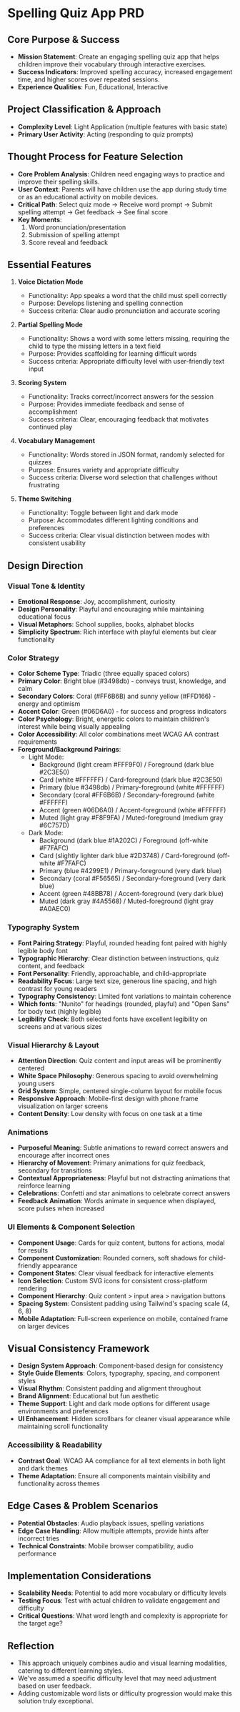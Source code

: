 # Spelling Quiz App PRD

## Core Purpose & Success
- **Mission Statement**: Create an engaging spelling quiz app that helps children improve their vocabulary through interactive exercises.
- **Success Indicators**: Improved spelling accuracy, increased engagement time, and higher scores over repeated sessions.
- **Experience Qualities**: Fun, Educational, Interactive

## Project Classification & Approach
- **Complexity Level**: Light Application (multiple features with basic state)
- **Primary User Activity**: Acting (responding to quiz prompts)

## Thought Process for Feature Selection
- **Core Problem Analysis**: Children need engaging ways to practice and improve their spelling skills.
- **User Context**: Parents will have children use the app during study time or as an educational activity on mobile devices.
- **Critical Path**: Select quiz mode → Receive word prompt → Submit spelling attempt → Get feedback → See final score
- **Key Moments**: 
  1. Word pronunciation/presentation
  2. Submission of spelling attempt
  3. Score reveal and feedback

## Essential Features
1. **Voice Dictation Mode**
   - Functionality: App speaks a word that the child must spell correctly
   - Purpose: Develops listening and spelling connection
   - Success criteria: Clear audio pronunciation and accurate scoring

2. **Partial Spelling Mode**
   - Functionality: Shows a word with some letters missing, requiring the child to type the missing letters in a text field
   - Purpose: Provides scaffolding for learning difficult words
   - Success criteria: Appropriate difficulty level with user-friendly text input

3. **Scoring System**
   - Functionality: Tracks correct/incorrect answers for the session
   - Purpose: Provides immediate feedback and sense of accomplishment
   - Success criteria: Clear, encouraging feedback that motivates continued play

4. **Vocabulary Management**
   - Functionality: Words stored in JSON format, randomly selected for quizzes
   - Purpose: Ensures variety and appropriate difficulty
   - Success criteria: Diverse word selection that challenges without frustrating

5. **Theme Switching**
   - Functionality: Toggle between light and dark mode
   - Purpose: Accommodates different lighting conditions and preferences
   - Success criteria: Clear visual distinction between modes with consistent usability

## Design Direction

### Visual Tone & Identity
- **Emotional Response**: Joy, accomplishment, curiosity
- **Design Personality**: Playful and encouraging while maintaining educational focus
- **Visual Metaphors**: School supplies, books, alphabet blocks
- **Simplicity Spectrum**: Rich interface with playful elements but clear functionality

### Color Strategy
- **Color Scheme Type**: Triadic (three equally spaced colors)
- **Primary Color**: Bright blue (#3498db) - conveys trust, knowledge, and calm
- **Secondary Colors**: Coral (#FF6B6B) and sunny yellow (#FFD166) - energy and optimism
- **Accent Color**: Green (#06D6A0) - for success and progress indicators
- **Color Psychology**: Bright, energetic colors to maintain children's interest while being visually appealing
- **Color Accessibility**: All color combinations meet WCAG AA contrast requirements
- **Foreground/Background Pairings**:
  - Light Mode:
    - Background (light cream #FFF9F0) / Foreground (dark blue #2C3E50)
    - Card (white #FFFFFF) / Card-foreground (dark blue #2C3E50)
    - Primary (blue #3498db) / Primary-foreground (white #FFFFFF)
    - Secondary (coral #FF6B6B) / Secondary-foreground (white #FFFFFF)
    - Accent (green #06D6A0) / Accent-foreground (white #FFFFFF)
    - Muted (light gray #F8F9FA) / Muted-foreground (medium gray #6C757D)
  - Dark Mode:
    - Background (dark blue #1A202C) / Foreground (off-white #F7FAFC)
    - Card (slightly lighter dark blue #2D3748) / Card-foreground (off-white #F7FAFC)
    - Primary (blue #4299E1) / Primary-foreground (very dark blue)
    - Secondary (coral #F56565) / Secondary-foreground (very dark blue)
    - Accent (green #48BB78) / Accent-foreground (very dark blue)
    - Muted (dark gray #4A5568) / Muted-foreground (light gray #A0AEC0)

### Typography System
- **Font Pairing Strategy**: Playful, rounded heading font paired with highly legible body font
- **Typographic Hierarchy**: Clear distinction between instructions, quiz content, and feedback
- **Font Personality**: Friendly, approachable, and child-appropriate
- **Readability Focus**: Large text size, generous line spacing, and high contrast for young readers
- **Typography Consistency**: Limited font variations to maintain coherence
- **Which fonts**: "Nunito" for headings (rounded, playful) and "Open Sans" for body text (highly legible)
- **Legibility Check**: Both selected fonts have excellent legibility on screens and at various sizes

### Visual Hierarchy & Layout
- **Attention Direction**: Quiz content and input areas will be prominently centered
- **White Space Philosophy**: Generous spacing to avoid overwhelming young users
- **Grid System**: Simple, centered single-column layout for mobile focus
- **Responsive Approach**: Mobile-first design with phone frame visualization on larger screens
- **Content Density**: Low density with focus on one task at a time

### Animations
- **Purposeful Meaning**: Subtle animations to reward correct answers and encourage after incorrect ones
- **Hierarchy of Movement**: Primary animations for quiz feedback, secondary for transitions
- **Contextual Appropriateness**: Playful but not distracting animations that reinforce learning
- **Celebrations**: Confetti and star animations to celebrate correct answers
- **Feedback Animation**: Words animate in sequence when displayed, score pulses when increased

### UI Elements & Component Selection
- **Component Usage**: Cards for quiz content, buttons for actions, modal for results
- **Component Customization**: Rounded corners, soft shadows for child-friendly appearance
- **Component States**: Clear visual feedback for interactive elements
- **Icon Selection**: Custom SVG icons for consistent cross-platform rendering
- **Component Hierarchy**: Quiz content > input area > navigation buttons
- **Spacing System**: Consistent padding using Tailwind's spacing scale (4, 6, 8)
- **Mobile Adaptation**: Full-screen experience on mobile, contained frame on larger devices

## Visual Consistency Framework
- **Design System Approach**: Component-based design for consistency
- **Style Guide Elements**: Colors, typography, spacing, and component styles
- **Visual Rhythm**: Consistent padding and alignment throughout
- **Brand Alignment**: Educational but fun aesthetic
- **Theme Support**: Light and dark mode options for different usage environments and preferences
- **UI Enhancement**: Hidden scrollbars for cleaner visual appearance while maintaining scroll functionality

### Accessibility & Readability
- **Contrast Goal**: WCAG AA compliance for all text elements in both light and dark themes
- **Theme Adaptation**: Ensure all components maintain visibility and functionality across themes

## Edge Cases & Problem Scenarios
- **Potential Obstacles**: Audio playback issues, spelling variations
- **Edge Case Handling**: Allow multiple attempts, provide hints after incorrect tries
- **Technical Constraints**: Mobile browser compatibility, audio performance

## Implementation Considerations
- **Scalability Needs**: Potential to add more vocabulary or difficulty levels
- **Testing Focus**: Test with actual children to validate engagement and difficulty
- **Critical Questions**: What word length and complexity is appropriate for the target age?

## Reflection
- This approach uniquely combines audio and visual learning modalities, catering to different learning styles.
- We've assumed a specific difficulty level that may need adjustment based on user feedback.
- Adding customizable word lists or difficulty progression would make this solution truly exceptional.
